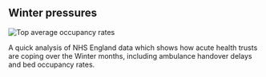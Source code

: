 
## Winter pressures

![Top average occupancy rates](raw_data/occupancy_rates_updated.png?raw=true "Occupancy Rates")

A quick analysis of NHS England data which shows how acute health trusts are coping over the Winter months, including ambulance handover delays and bed occupancy rates. 